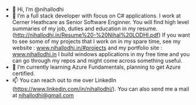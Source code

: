 - 👋 Hi, I’m @nihallodhi
- 👀 I’m a full stack developer with focus on C# applications. I work at Cerner Heathcare as Senior Software Enginner. 
     You will find high level summaries of my job, duties and education in my resume. (http://nihallodhi.in/Resume%20-%20Nihal%20LODHI.pdf) 
     If you want to see some of my projects that I work on in my spare time, see my website : www.nihallodhi.in/#projects and my portfolio site : www.nihallodhi.in 
     I build  windows applications in my free time and you can go through my repos and might come across something useful.
- 🌱 I’m currently learning Azure Fundamentals, planning to get Azure certified.
- 📫 You can reach out to me over LinkedIn (https://www.linkedin.com/in/nihallodhi/). You can also send me a mail at nihallodhi@gmail.com

<!---
nihallodhi/nihallodhi is a ✨ special ✨ repository because its `README.md` (this file) appears on your GitHub profile.
You can click the Preview link to take a look at your changes.
--->
